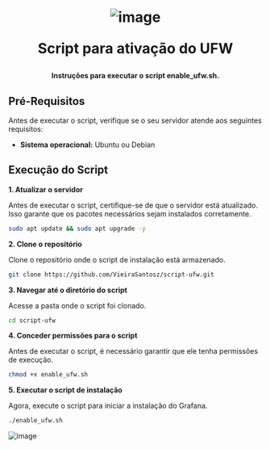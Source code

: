 <h1 align="center">

![image](https://github.com/user-attachments/assets/208b5073-3233-4ba3-aa4e-180979c800c0)

Script para ativação do UFW

</h1>

<h4 align="center">

Instruções para executar o script enable_ufw.sh. 

</h4>

## Pré-Requisitos

Antes de executar o script, verifique se o seu servidor atende aos seguintes requisitos:

- **Sistema operacional:** Ubuntu ou Debian

## Execução do Script
**1. Atualizar o servidor**

Antes de executar o script, certifique-se de que o servidor está atualizado. Isso garante que os pacotes necessários sejam instalados corretamente.
```bash
sudo apt update && sudo apt upgrade -y
```

**2. Clone o repositório**

Clone o repositório onde o script de instalação está armazenado.
```bash
git clone https://github.com/VieiraSantosz/script-ufw.git
```

**3. Navegar até o diretório do script**

Acesse a pasta onde o script foi clonado.
```bash
cd script-ufw
```

**4. Conceder permissões para o script**

Antes de executar o script, é necessário garantir que ele tenha permissões de execução.
```bash
chmod +x enable_ufw.sh
```

**5. Executar o script de instalação**

Agora, execute o script para iniciar a instalação do Grafana.
```bash
./enable_ufw.sh
```

![image](https://github.com/user-attachments/assets/5f5ee545-e05f-4fc1-b5b5-305b7d141c47)





